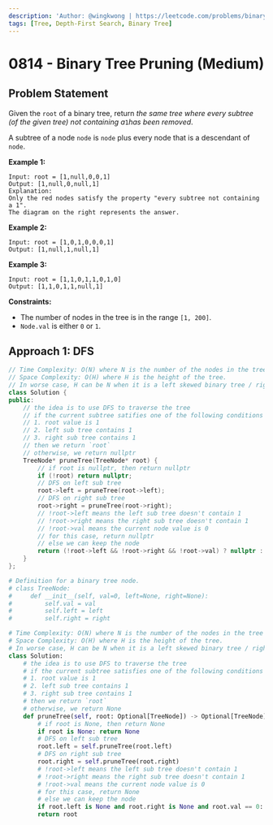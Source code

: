 ```yaml
---
description: 'Author: @wingkwong | https://leetcode.com/problems/binary-tree-pruning/'
tags: [Tree, Depth-First Search, Binary Tree]
---
```


# 0814 - Binary Tree Pruning (Medium) 

## Problem Statement

Given the `root` of a binary tree, return *the same tree where every subtree (of the given tree) not containing a*`1`*has been removed*.

A subtree of a node `node` is `node` plus every node that is a descendant of `node`.

**Example 1:**

```
Input: root = [1,null,0,0,1]
Output: [1,null,0,null,1]
Explanation: 
Only the red nodes satisfy the property "every subtree not containing a 1".
The diagram on the right represents the answer.
```

**Example 2:**

```
Input: root = [1,0,1,0,0,0,1]
Output: [1,null,1,null,1]
```

**Example 3:**

```
Input: root = [1,1,0,1,1,0,1,0]
Output: [1,1,0,1,1,null,1]
```

**Constraints:**

- The number of nodes in the tree is in the range `[1, 200]`.
- `Node.val` is either `0` or `1`.

## Approach 1: DFS

<SolutionAuthor name="@wingkwong"/>

```cpp
// Time Complexity: O(N) where N is the number of the nodes in the tree
// Space Complexity: O(H) where H is the height of the tree. 
// In worse case, H can be N when it is a left skewed binary tree / right skewed binary tree
class Solution {
public:
    // the idea is to use DFS to traverse the tree
    // if the current subtree satifies one of the following conditions
    // 1. root value is 1
    // 2. left sub tree contains 1 
    // 3. right sub tree contains 1
    // then we return `root`
    // otherwise, we return nullptr
    TreeNode* pruneTree(TreeNode* root) {
        // if root is nullptr, then return nullptr
        if (!root) return nullptr;
        // DFS on left sub tree
        root->left = pruneTree(root->left);
        // DFS on right sub tree
        root->right = pruneTree(root->right);
        // !root->left means the left sub tree doesn't contain 1
        // !root->right means the right sub tree doesn't contain 1
        // !root->val means the current node value is 0
        // for this case, return nullptr
        // else we can keep the node
        return (!root->left && !root->right && !root->val) ? nullptr : root;
    }
};
```

<SolutionAuthor name="@wingkwong"/>

```py
# Definition for a binary tree node.
# class TreeNode:
#     def __init__(self, val=0, left=None, right=None):
#         self.val = val
#         self.left = left
#         self.right = right

# Time Complexity: O(N) where N is the number of the nodes in the tree
# Space Complexity: O(H) where H is the height of the tree. 
# In worse case, H can be N when it is a left skewed binary tree / right skewed binary tree
class Solution:
    # the idea is to use DFS to traverse the tree
    # if the current subtree satisfies one of the following conditions
    # 1. root value is 1
    # 2. left sub tree contains 1 
    # 3. right sub tree contains 1
    # then we return `root`
    # otherwise, we return None
    def pruneTree(self, root: Optional[TreeNode]) -> Optional[TreeNode]:
        # if root is None, then return None
        if root is None: return None
        # DFS on left sub tree
        root.left = self.pruneTree(root.left)
        # DFS on right sub tree
        root.right = self.pruneTree(root.right)
        # !root->left means the left sub tree doesn't contain 1
        # !root->right means the right sub tree doesn't contain 1
        # !root->val means the current node value is 0
        # for this case, return None
        # else we can keep the node
        if root.left is None and root.right is None and root.val == 0: return None
        return root
```